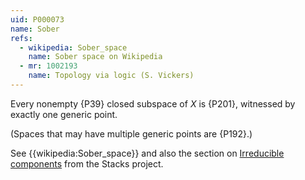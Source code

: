 ```yaml
---
uid: P000073
name: Sober
refs:
  - wikipedia: Sober_space
    name: Sober space on Wikipedia
  - mr: 1002193    
    name: Topology via logic (S. Vickers)
---
```


Every nonempty {P39} closed subspace of $X$ is
{P201}, witnessed by exactly one generic point.

(Spaces that may have multiple generic points are {P192}.)

See {{wikipedia:Sober_space}} and also the section on [Irreducible components](https://stacks.math.columbia.edu/tag/004U) from the Stacks project.
